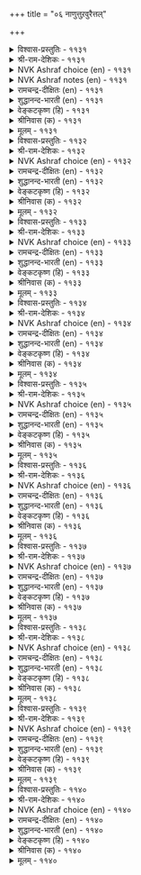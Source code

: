 +++
title = "०६ नाणुत्तुऱवुरैत्तल्"

+++


<details><summary>विश्वास-प्रस्तुतिः - ११३१</summary>

कामम् उऴन्दु वरुन्दिऩार्क्कु एमम्
मडलल्लदु इल्लै वलि। ११३१
</details>

<details><summary>श्री-राम-देशिकः - ११३१</summary>

अनुभूय प्रियं पश्चात् वियुज्य बहुखिद्यत्ः ।  
प्रियस्य तालतुरगारोहणान्नास्ति रक्षकम् ॥ ११३१॥
</details>

<details><summary>NVK Ashraf choice (en) - ११३१</summary>

११३१
Those that enjoyed love and now mourn in affliction
Have nothing but the madal for strength.
(G.U. Pope), (P.S. Sundaram)
</details>

<details><summary>NVK Ashraf notes (en) - ११३१</summary>

११३१, ११३२, ११३३, ११३५, ११३६, ११३७. madal [मडल्]: In the Tamil literary convention, a disappointed lover mounts a hobby horse made of dried palmyra leaves and has it dragged along the streets while he proclaims his intention to die if his lady-love continues to disappoint him. 
</details>

<details><summary>रामचन्द्र-दीक्षितः (en) - ११३१</summary>

1131 kāmam uḻantu varuntiṉārkku ēmam  
maṭalallatu illai vali.

1131\. Men anguished by unrequited love find no stronger solace than mounting the madal.  
</details>

<details><summary>शुद्धानन्द-भारती (en) - ११३१</summary>

1\. காமம் உழந்து வருந்தினார்க்கு ஏமம்  
மடலல்லது இல்லை வலி.  
Pangs of passion find no recourse  
Except riding *'palmyra horse'.        1131  

\* Palmyra horse or 'Madal' is a torture expressive of the burning passion of the lover to the beloved. The lover's body is laid on a rough pricking palmyra bed and he is carried along the street with songs of love pangs. The parents of the lovers first reproach them and then consent to their marriage.
</details>

<details><summary>वेङ्कटकृष्ण (हि) - ११३१</summary>

1131
जो चखने पर प्रेम रस, सहें वेदना हाय ।  
‘मडल’-सुरक्षा के बिना, उन्हें न सबल सहाय ॥
</details>

<details><summary>श्रीनिवास (क) - ११३१</summary>

1131. इनियळल्लि काम सुखवन्नु अनुभविसलारदॆ सङ्कटपट्टवरिगॆ रक्षणॆयाद ताळॆगुदुरॆयेरुवदल्लदॆ ननगॆ बेरॆ आश्रयविल्ल.

</details>

<details><summary>मूलम् - ११३१</summary>

कामम् उऴन्दु वरुन्दिऩार्क्कु एमम्
मडलल्लदु इल्लै वलि। ११३१
</details>

<details><summary>विश्वास-प्रस्तुतिः - ११३२</summary>

नोऩा उडम्बुम् उयिरुम् मडलेऱुम्
नाणिऩै नीक्कि निऱुत्तु। ११३२
</details>

<details><summary>श्री-राम-देशिकः - ११३२</summary>

वियोगदुःखं सोढुं यौ प्राणदेहौ न शक्नुतः ।  
तौ लज्जां च परित्यज्य तुरगारे हणोद्यतौ ॥ ११३२॥
</details>

<details><summary>NVK Ashraf choice (en) - ११३२</summary>

११३२
Away with shame! Soul and body can bear no more,
And will mount the madal.
(P.S. Sundaram)
</details>

<details><summary>रामचन्द्र-दीक्षितः (en) - ११३२</summary>

1132 nōṉā uṭampum uyirum maṭalēṟum  
nāṇiṉai nīkki niṟuttu.

1132\. My body and soul, unequal to the pangs of love, seek to mount the madal; bashfulness and reserve are swept away.  
</details>

<details><summary>शुद्धानन्द-भारती (en) - ११३२</summary>

2\. நோனா உடம்பும் உயிரும் மடலேறும்  
நாணினை நீக்கி நிறுத்து.  
Pining body and mind lose shame  
And take to riding of the palm.        1132  
</details>

<details><summary>वेङ्कटकृष्ण (हि) - ११३२</summary>

1132
आत्मा और शरीर भी, सह न सके जो आग ।  
चढ़े ‘मडल’ पर धैर्य से, करके लज्जा त्याग ॥
</details>

<details><summary>श्रीनिवास (क) - ११३२</summary>

1132. (नल्लॆय विरह तापद ) नोवन्नु ताळलारदॆ नन्न ऒडलू प्राणवू नाचिकॆयन्नु तोरॆदु ताळॆगुदुरॆयन्नु एरुवुदु.

</details>

<details><summary>मूलम् - ११३२</summary>

नोऩा उडम्बुम् उयिरुम् मडलेऱुम्
नाणिऩै नीक्कि निऱुत्तु। ११३२
</details>

<details><summary>विश्वास-प्रस्तुतिः - ११३३</summary>

नाणॊडु नल्लाण्मै पण्डुडैयेऩ् इऩ्ऱुडैयेऩ्
कामुऱ्ऱार् एऱुम् मडल्। ११३३
</details>

<details><summary>श्री-राम-देशिकः - ११३३</summary>

पुस्त्वलज्जे पुरा पूर्णे मस्यास्तां अद्य ते विना ।  
करोमि तालतुरगारोहणं कामुको यथा ॥ ११३३॥
</details>

<details><summary>NVK Ashraf choice (en) - ११३३</summary>

११३३
Modesty and manliness once I owned,
But now only the madal ridden by the lustful. *
(W.H. Drew and J. Lazarus)
</details>

<details><summary>रामचन्द्र-दीक्षितः (en) - ११३३</summary>

1133 nāṇoṭu nallāṇmai paṇṭuṭaiyēṉ iṉṟuṭaiyēṉ  
kāmuṟṟār ēṟum maṭal.

1133\. Reserve and dignified manliness once I had; but today I possess the madal which the helpless love-sick resort to.  
</details>

<details><summary>शुद्धानन्द-भारती (en) - ११३३</summary>

3\. நாணொடு நல்லாண்மை பண்டுடையேன் இன்றுடையேன்  
காமுற்றோர் ஏறும் மடல்.  
Once I was modest and manly  
My love has now Madal only.        1133  
</details>

<details><summary>वेङ्कटकृष्ण (हि) - ११३३</summary>

1133
पहले मेरे पास थीं, सुधीरता और लाज ।  
कामी जन जिसपर चढ़ें, वही ‘मडल’ है आज ॥
</details>

<details><summary>श्रीनिवास (क) - ११३३</summary>

1133. हिन्दॆ नानु लज्जॆयिन्द कूडिद पुरुषत्ववन्नु आश्रयिसिद्दु (प्रणयिनिय विरहदिन्द सङ्कटपडुत्तिरुव) इन्दु कामातिशय हॊन्दववरु एरुव ताळॆगुदुरॆयन्नु आश्रयिसिद्देनॆ.

</details>

<details><summary>मूलम् - ११३३</summary>

नाणॊडु नल्लाण्मै पण्डुडैयेऩ् इऩ्ऱुडैयेऩ्
कामुऱ्ऱार् एऱुम् मडल्। ११३३
</details>

<details><summary>विश्वास-प्रस्तुतिः - ११३४</summary>

कामक् कडुम्बुऩल् उय्क्कुम् नाणॊडु
नल्लाण्मै ऎऩ्ऩुम् पुणै। ११३४
</details>

<details><summary>श्री-राम-देशिकः - ११३४</summary>

कामनामातिवेगोऽयं प्रवाहो मयि संस्थितौ ।  
लज्जापुस्त्वाभिधौ पोतौ वेगेन नयति क्षणात् ॥ ११३४॥
</details>

<details><summary>NVK Ashraf choice (en) - ११३४</summary>

११३४
Alas, the raft of modesty and manliness is swept away
By the rushing tide of lust!
(W.H. Drew and J. Lazarus), (G.U. Pope)
</details>

<details><summary>रामचन्द्र-दीक्षितः (en) - ११३४</summary>

1134 kāmak kaṭumpuṉal uykkumē nāṇoṭu  
nallāṇmai eṉṉum puṉai.

1134\. The giant force of the floods of love has carried away the raft of my manliness.  
</details>

<details><summary>शुद्धानन्द-भारती (en) - ११३४</summary>

4\. காமக் கடும்புனல் உய்க்குமே நாணொடு  
நல்லாண்மை என்னும் புணை.  
Rushing flood of love sweeps away  
The raft of shame and firmness, aye!        1134  
</details>

<details><summary>वेङ्कटकृष्ण (हि) - ११३४</summary>

1134
मेरी थी लज्जा तथा, सुधीरता की नाव ।  
उसे बहा कर ले गया, भीषण काम-बहाव ॥
</details>

<details><summary>श्रीनिवास (क) - ११३४</summary>

1134. लज्जॆयिन्द कूडिद नन्न पुरुषत्ववॆम्ब नावॆयन्नु कामवॆन्नुव कडु प्रवाहवु सॆळॆदुकॊण्डु होगुत्तिदॆ.

</details>

<details><summary>मूलम् - ११३४</summary>

कामक् कडुम्बुऩल् उय्क्कुम् नाणॊडु
नल्लाण्मै ऎऩ्ऩुम् पुणै। ११३४
</details>

<details><summary>विश्वास-प्रस्तुतिः - ११३५</summary>

तॊडलैक् कुऱुन्दॊडि तन्दाळ् मडलॊडु
मालै उऴक्कुम् तुयर्। ११३५
</details>

<details><summary>श्री-राम-देशिकः - ११३५</summary>

सायङ्कालोद्भवं दुःखं कृत्रिमाश्चाधिरोहणम् ।  
द्वयमेतददान्मह्यं मालाकुलकरा प्रिया ॥ ११३५॥
</details>

<details><summary>NVK Ashraf choice (en) - ११३५</summary>

११३५
The maiden with her armlets of garland
Gave me the madal and the pangs of eventide. *
(M.S. Poornalingam Pillai), ( Shuddhananda Bharatiar)
</details>

<details><summary>रामचन्द्र-दीक्षितः (en) - ११३५</summary>

1135 toṭalaik kuṟuntoṭi tantāḷ maṭaloṭu  
mālai uḻakkum tuyar.

1135\. The lady of little bracelets strung like garlands has taught me the love-sick pangs of evening and the madal horse. Never before have I known  
them.  
</details>

<details><summary>शुद्धानन्द-भारती (en) - ११३५</summary>

5\. தொடலைக் குறுந்தொடி தந்தாள் மடலொடு  
மாலை உழக்கும் துயர்.  
Palm-ride and pangs of eventide  
Are gifts of wreath-like bracelet maid.        1135  
</details>

<details><summary>वेङ्कटकृष्ण (हि) - ११३५</summary>

1135
माला सम चूड़ी सजे, जिस बाला के हाथ ।  
उसने संध्या-विरह-दुख, दिया ‘मडल’ के साथ ॥
</details>

<details><summary>श्रीनिवास (क) - ११३५</summary>

1135. मालॆयन्तॆ वरसॆयागि किरु बळॆगळन्नु तॊट्ट ई चॆलुवॆ ननगॆ ताळॆगुदुरॆयॊन्दिगॆ सन्ध्या समयदल्लि दुःखिसुव परिस्थितियन्नु तन्दॊड्डिदळु.

</details>

<details><summary>मूलम् - ११३५</summary>

तॊडलैक् कुऱुन्दॊडि तन्दाळ् मडलॊडु
मालै उऴक्कुम् तुयर्। ११३५
</details>

<details><summary>विश्वास-प्रस्तुतिः - ११३६</summary>

मडलूर्दल् यामत्तुम् उळ्ळुवेऩ् मऩ्ऱ
पडल्ऒल्ला पेदैक्कॆऩ् कण्। ११३६
</details>

<details><summary>श्री-राम-देशिकः - ११३६</summary>

प्रियावियोगान्नो निद्रां लभेते मम चक्षुवी ।  
तेनार्घरात्रिकालेऽपि कृत्रिमाश्चं स्मराम्यहम् ॥ ११३६॥
</details>

<details><summary>NVK Ashraf choice (en) - ११३६</summary>

११३६
Even at midnight I think of riding the madal,
Unable to close my eyes because of her. *
(P.S. Sundaram), (N.V.K. Ashraf)
</details>

<details><summary>रामचन्द्र-दीक्षितः (en) - ११३६</summary>

1136 maṭalūrtal yāmattum uḷḷuvēṉ maṉṟa  
paṭalollā pētaikkueṉ kaṇ.

1136\. Thinking of this maid, my eyelids never close in slumber; even in dead of night my thoughts run, on the suicidal madal.  
</details>

<details><summary>शुद्धानन्द-भारती (en) - ११३६</summary>

6\. மடலூர்தல் யாமத்தும் உள்ளுவேன் மன்ற  
படல்ஒல்லா பேதைக்கென் கண்.  
Madal I ride at midnight for  
My eyes sleep not seeing this fair.        1136  
</details>

<details><summary>वेङ्कटकृष्ण (हि) - ११३६</summary>

1136
कटती मुग्धा की वजह, आँखों में ही रात ।  
अर्द्ध-रात्रि में भी ‘मडल’, आता ही है याद ॥
</details>

<details><summary>श्रीनिवास (क) - ११३६</summary>

1136. ई ऎळॆवॆण्णिगागि बळलि नन्न कण्णुगळु मुच्चुवुदिल्ल. अदरिन्द नडु रात्रियल्लू ताळॆगुदुरॆयन्नु एरुवुदन्नु नॆनॆयुत्तिरुत्तेनॆ.

</details>

<details><summary>मूलम् - ११३६</summary>

मडलूर्दल् यामत्तुम् उळ्ळुवेऩ् मऩ्ऱ
पडल्ऒल्ला पेदैक्कॆऩ् कण्। ११३६
</details>

<details><summary>विश्वास-प्रस्तुतिः - ११३७</summary>

कडलऩ्ऩ कामम् उऴन्दुम् मडलेऱाप्
पॆण्णिऩ् पॆरुन्दक्क तिल्। ११३७
</details>

<details><summary>श्री-राम-देशिकः - ११३७</summary>

पयोधिसमकामाधिमनुभूयापि चाङ्गनाः ।  
तालाश्चान्नाधिरोहन्ति स्त्रीजन्मातो विशिष्यते ॥ ११३७॥
</details>

<details><summary>NVK Ashraf choice (en) - ११३७</summary>

११३७
Nothing grandeur than women! Their love may rage like sea,
Yet don’t mount the madal!
(N.V.K. Ashraf)
</details>

<details><summary>रामचन्द्र-दीक्षितः (en) - ११३७</summary>

1137 kaṭalaṉṉa kāmam uḻantum maṭalēṟāp  
peṇṇiṉ peruntakkatu il.

1137\. Woman tossed about in a sea of the anguish of love think not of mounting the madal — there is nothing greater than this.  
</details>

<details><summary>शुद्धानन्द-भारती (en) - ११३७</summary>

7\. கடலன்ன காமம் உழந்தும் மடலேறாப்  
பெண்ணின் பெருந்தக்கது இல்.  
Her sea-like lust seeks not Madal!  
Serene is woman's self control.        1137  
</details>

<details><summary>वेङ्कटकृष्ण (हि) - ११३७</summary>

1137
काम-वेदना जलधि में, रहती मग्न यथेष्ट ।  
फिर भी ‘मडल’ न जो चढे, उस स्त्री से नहिं श्रेष्ठ ॥
</details>

<details><summary>श्रीनिवास (क) - ११३७</summary>

1137. कडलिनन्तॆ काम वेदनॆयन्नु अनुभविसियू ताळॆगुदुरॆयन्नु एरदिरुव हॆण्णिन जन्मक्किन्तलू मिगिलादुदु (ई लोकदल्लि) बेरॆ इल्ल.

</details>

<details><summary>मूलम् - ११३७</summary>

कडलऩ्ऩ कामम् उऴन्दुम् मडलेऱाप्
पॆण्णिऩ् पॆरुन्दक्क तिल्। ११३७
</details>

<details><summary>विश्वास-प्रस्तुतिः - ११३८</summary>

निऱैयरियर् मऩ्अळियर् ऎऩ्ऩादु कामम्
मऱैयिऱन्दु मऩ्ऱु पडुम्। ११३८
</details>

<details><summary>श्री-राम-देशिकः - ११३८</summary>

''शोच्येयं, धैर्यहीनेय'' मित्येतदविचार्य च ।  
स्त्रीणं कामो विनिष्क्रम्य'' विथीपर्गन्तमाययौ ॥ ११३८॥
</details>

<details><summary>NVK Ashraf choice (en) - ११३८</summary>

११३८
Pitiless love with no regard for modesty,
Betrays itself to reveal the secrets public. *
(S. Maharajan), (P.S. Sundaram)
</details>

<details><summary>रामचन्द्र-दीक्षितः (en) - ११३८</summary>

1138 niṟaiyariyar maṉaḷiyar eṉṉātu kāmam  
maṟaiiṟantu maṉṟu paṭum.

1138\. Oh my beloved I Wanton is my love which has no sympathy for my modesty or my helplessness; How it compels me to unpack my hidden secret and drag it out to the open!  
</details>

<details><summary>शुद्धानन्द-भारती (en) - ११३८</summary>

8\. நிறையரியர் மன்அளியர் என்னாது காமம்  
மறையிறந்து மன்று படும்.  
Lust betrays itself in haste  
Though women are highly soft and chaste.        1138  
</details>

<details><summary>वेङ्कटकृष्ण (हि) - ११३८</summary>

1138
संयम से रहती तथा, दया-पात्र अति वाम ।  
यह न सोच कर छिप न रह, प्रकट हुआ है काम ॥
</details>

<details><summary>श्रीनिवास (क) - ११३८</summary>

1138. हॆङ्गसरु स्त्री सहजवाद लज्जॆताम्बि हॆण्तनवन्नु कापाडिकॊळ्ळुववरु, तुम्ब करुणॆगॆ पात्ररु ऎन्दु नॆनॆयदॆ कामवु तन्नन्नु मरॆ माचदॆ, बहिरङ्गवागि तोर्पडिसिकॊळ्ळुवुदु.

</details>

<details><summary>मूलम् - ११३८</summary>

निऱैयरियर् मऩ्अळियर् ऎऩ्ऩादु कामम्
मऱैयिऱन्दु मऩ्ऱु पडुम्। ११३८
</details>

<details><summary>विश्वास-प्रस्तुतिः - ११३९</summary>

अऱिगिलार् ऎल्लारुम् ऎऩ्ऱेऎऩ् कामम्
मऱुगिऩ् मऱुगुम् मरुण्डु। ११३९
</details>

<details><summary>श्री-राम-देशिकः - ११३९</summary>

''एतावता जनाः सर्वे जानन्त्मन्तर्हितं न माम्'' ।  
इतीव मम कामोऽयं वीथ्यां भ्रमति मोहितः ॥ ११३९॥
</details>

<details><summary>NVK Ashraf choice (en) - ११३९</summary>

११३९
Perplexed is my passion that it roves in public
With complaints of being unnoticed. *
(J. Narayanaswamy), (N.V.K. Ashraf)
</details>

<details><summary>रामचन्द्र-दीक्षितः (en) - ११३९</summary>

1139 aṟikilār ellārum eṉṟēeṉ kāmam  
maṟukiṉ maṟukum maruṇṭu.

1139\. ‘Nobody knows my secret’ I said to myself; but my angry love rages in the market-place to my utter disgrace.  
</details>

<details><summary>शुद्धानन्द-भारती (en) - ११३९</summary>

9\. அறிகிலார் எல்லாரும் என்றேஎன் காமம்  
மறுகின் மறுகும் மருண்டு.  
My perplexed love roves public street  
Believing that none knows its secret.        1139  
</details>

<details><summary>वेङ्कटकृष्ण (हि) - ११३९</summary>

1139
मेरा काम यही समझ, सबको वह नहिं ज्ञात ।  
नगर-वीथि में घूमता, है मस्ती के साथ ॥
</details>

<details><summary>श्रीनिवास (क) - ११३९</summary>

1139. तानु अडगिद्दरॆ ऎल्लरू तन्नन्नु तिळियलाररु ऎन्दुकॊण्डे नन्न कामवु ऊरिन बीदियल्लि भ्रमिसि अलॆदाडुत्तिदॆ.

</details>

<details><summary>मूलम् - ११३९</summary>

अऱिगिलार् ऎल्लारुम् ऎऩ्ऱेऎऩ् कामम्
मऱुगिऩ् मऱुगुम् मरुण्डु। ११३९
</details>

<details><summary>विश्वास-प्रस्तुतिः - ११४०</summary>

याम्गण्णिऩ् काण नगुब अऱिविल्लार्
याम्बट्ट ताम्बडा आऱु। ११४०
</details>

<details><summary>श्री-राम-देशिकः - ११४०</summary>

''अस्मस्समसखीभिस्तु न प्राप्तं व्यसनं पुरा'' ।  
''अस्मस्समसखीभिस्तु'' ???? ॥ ११४०॥
</details>

<details><summary>NVK Ashraf choice (en) - ११४०</summary>

११४०
Fools laugh so as to be seen by us,
Not having endured what we have.
(W.H. Drew and J. Lazarus), (P.S. Sundaram)
</details>

<details><summary>रामचन्द्र-दीक्षितः (en) - ११४०</summary>

1140 yāmkaṇṇiṉ kāṇa nakupa aṟivillār  
yāmpaṭṭa tāmpaṭā vāṟu.

1140\. Foolish people laugh at me before my very eyes; verily they have not experienced agony of love.  
</details>

<details><summary>शुद्धानन्द-भारती (en) - ११४०</summary>

10\. யாங்கண்ணின் காண நகுப அறிவில்லார்  
யாம்பட்ட தாம்படா வாறு.  
Fools laugh at me before my eyes  
For they feel not my pangs and sighs.        1140  
</details>

<details><summary>वेङ्कटकृष्ण (हि) - ११४०</summary>

1140
रहे भुक्त-भोगी नहीं, यथा चुकी हूँ भोग ।  
हँसते मेरे देखते, बुद्धि हीन जो लोग ॥
</details>

<details><summary>श्रीनिवास (क) - ११४०</summary>

1140. नानु अनुभविसुत्तिरुव विरहवेदनॆयन्नु तावु कण्डरियदिरुवुदरिन्दले, नन्न कण्णॆदुरे कॆलवरु नन्नन्नु कण्डु नगुत्तिद्दारॆ! मूर्खरु!
</details>

<details><summary>मूलम् - ११४०</summary>

याम्गण्णिऩ् काण नगुब अऱिविल्लार्
याम्बट्ट ताम्बडा आऱु। ११४०
</details>

